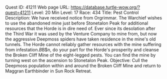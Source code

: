 Quest ID: 41211
Web page URL: https://database.turtle-wow.org/?quest=41211
Level: 20
Min Level: 17
Race: 434
Title: Pest Control
Description: We have received notice from Orgrimmar. The Warchief wishes to use the abandoned mine just before Stonetalon Peak for additional resources that the Horde is in dire need of. Ever since its desolation after the Third War it was used by the Venture Company to mine from, but now the aggressive Deepmoss spiders have taken residence in the mine's old tunnels. The Horde cannot reliably gather resources with the mine suffering from infestation.$B$B$n, do your part for the Horde's prosperity and cleanse the Broken Cliff Mine of the eight-legged pests. You can find the mine by turning west on the ascension to Stonetalon Peak.
Objective: Cull the Deepmoss population within and around the Broken Cliff Mine and return to Maggran Earthbinder in Sun Rock Retreat.
